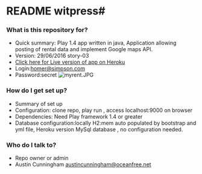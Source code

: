 # README  witpress#

### What is this repository for? ###

* Quick summary: Play 1.4 app written in java, Application allowing posting of rental data and implement Google maps API.
* Version: 29/06/2016 story-03
* [Click here for Live version of app on Heroku](http://myrent-austin.herokuapp.com)
* Login:homer@simpson.com
* Password:secret
![myrent.JPG](https://bitbucket.org/repo/razGgx/images/770677071-myrent.JPG)

### How do I get set up? ###

* Summary of set up
* Configuration: clone repo, play run , access localhost:9000 on browser
* Dependencies: Need Play framework 1.4 or greater
* Database configuration:locally H2:mem auto populated by bootstrap and yml file, Heroku version MySql database , 
no configuration needed.


### Who do I talk to? ###

* Repo owner or admin
* Austin Cunningham austincunningham@oceanfree.net